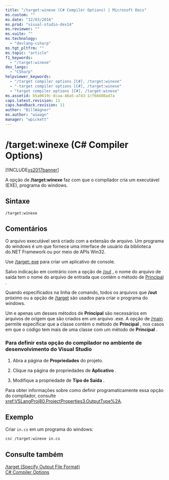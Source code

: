 ```yaml
---
title: "/target:winexe (C# Compiler Options) | Microsoft Docs"
ms.custom: ""
ms.date: "12/03/2016"
ms.prod: "visual-studio-dev14"
ms.reviewer: ""
ms.suite: ""
ms.technology: 
  - "devlang-csharp"
ms.tgt_pltfrm: ""
ms.topic: "article"
f1_keywords: 
  - "/target:winexe"
dev_langs: 
  - "CSharp"
helpviewer_keywords: 
  - "/target compiler options [C#], /target:winexe"
  - "-target compiler options [C#], /target:winexe"
  - "target compiler options [C#], /target:winexe"
ms.assetid: b5a0619c-8caa-46a5-a743-1cf68408ad7a
caps.latest.revision: 11
caps.handback.revision: 11
author: "BillWagner"
ms.author: "wiwagn"
manager: "wpickett"
---
```

# /target:winexe (C# Compiler Options)
[!INCLUDE[vs2017banner](../../../csharp/includes/vs2017banner.md)]

A opção de **\/target:winexe** faz com que o compilador cria um executável \(EXE\), programa do windows.  
  
## Sintaxe  
  
```  
/target:winexe  
```  
  
## Comentários  
 O arquivo executável será criado com a extensão de arquivo.  Um programa do windows é um que fornece uma interface de usuário da biblioteca do.NET Framework ou por meio de APIs Win32.  
  
 Use [\/target: exe](../Topic/-target:exe%20\(C%23%20Compiler%20Options\).md) para criar um aplicativo de console.  
  
 Salvo indicação em contrário com a opção de [\/out](../../../csharp/language-reference/compiler-options/out-compiler-option.md) , o nome do arquivo de saída tem o nome do arquivo de entrada que contém o método de [Principal](../../../csharp/programming-guide/main-and-command-args/main-and-command-line-arguments.md) .  
  
 Quando especificados na linha de comando, todos os arquivos que **\/out** próximo ou a opção de [\/target](../../../csharp/language-reference/compiler-options/target-compiler-option.md) são usados para criar o programa do windows.  
  
 Um e apenas um desses métodos de **Principal** são necessários em arquivos de origem que são criados em um arquivo .exe.  A opção de [\/main](../../../csharp/language-reference/compiler-options/main-compiler-option.md) permite especificar que a classe contém o método de **Principal** , nos casos em que o código tem mais de uma classe com um método de **Principal** .  
  
### Para definir esta opção do compilador no ambiente de desenvolvimento do Visual Studio  
  
1.  Abra a página de **Propriedades** do projeto.  
  
2.  Clique na página de propriedades de **Aplicativo** .  
  
3.  Modifique a propriedade de **Tipo de Saída** .  
  
 Para obter informações sobre como definir programaticamente essa opção do compilador, consulte <xref:VSLangProj80.ProjectProperties3.OutputType%2A>.  
  
## Exemplo  
 Criar `in.cs` em um programa do windows:  
  
```  
csc /target:winexe in.cs  
```  
  
## Consulte também  
 [\/target \(Specify Output File Format\)](../../../csharp/language-reference/compiler-options/target-compiler-option.md)   
 [C\# Compiler Options](../../../csharp/language-reference/compiler-options/index.md)